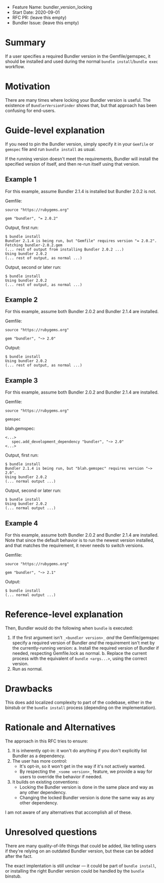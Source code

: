 - Feature Name: bundler_version_locking
- Start Date: 2020-09-01
- RFC PR: (leave this empty)
- Bundler Issue: (leave this empty)

# Summary

If a user specifies a required Bundler version in the Gemfile/gemspec, it should be installed and used during the normal `bundle install`/`bundle exec` workflow.

# Motivation

There are many times where locking your Bundler version is useful. The existence of `BundlerVersionFinder` shows that, but that approach has been confusing for end-users.

# Guide-level explanation

If you need to pin the Bundler version, simply specify it in your `Gemfile` or `gemspec` file and run `bundle install` as usual.

If the running version doesn't meet the requirements, Bundler will install the specified version of itself, and then re-run itself using that version.

## Example 1

For this example, assume Bundler 2.1.4 is installed but Bundler 2.0.2 is not.

Gemfile:

```
source "https://rubygems.org"

gem "bundler", "= 2.0.2"
```

Output, first run:

```
$ bundle install
Bundler 2.1.4 is being run, but "Gemfile" requires version "= 2.0.2".
Fetching bundler-2.0.2.gem
(... rest of output from installing Bundler 2.0.2 ...)
Using bundler 2.0.2
(... rest of output, as normal ...)
```

Output, second or later run:
```
$ bundle install
Using bundler 2.0.2
(... rest of output, as normal ...)
```

## Example 2

For this example, assume both Bundler 2.0.2 and Bundler 2.1.4 are installed.

Gemfile:

```
source "https://rubygems.org"

gem "bundler", "~> 2.0"
```

Output:

```
$ bundle install
Using bundler 2.0.2
(... rest of output, as normal ...)
```

## Example 3

For this example, assume both Bundler 2.0.2 and Bundler 2.1.4 are installed.

Gemfile:

```
source "https://rubygems.org"

gemspec
```

blah.gemspec:

```
<...>
   spec.add_development_dependency "bundler", "~> 2.0"
<...>
```

Output, first run:

```
$ bundle install
Bundler 2.1.4 is being run, but "blah.gemspec" requires version "~> 2.0".
Using bundler 2.0.2
(... normal output ...)
```

Output, second or later run:

```
$ bundle install
Using bundler 2.0.2
(... normal output ...)
```

## Example 4

For this example, assume both Bundler 2.0.2 and Bundler 2.1.4 are installed.
Note that since the default behavior is to run the newest version installed, and that matches the requirement, it never needs to switch versions.

Gemfile:

```
source "https://rubygems.org"

gem "bundler", "~> 2.1"
```

Output:

```
$ bundle install
(... normal output ...)
```

# Reference-level explanation

Then, Bundler would do the following when `bundle` is executed:

1. If the first argument isn't `_<bundler version>_` _and_ the Gemfile/gemspec specify a required version of Bundler _and_ the requirement isn't met by the currently-running version:
   a. Install the required version of Bundler if needed, respecting Gemfile.lock as normal.
   b. Replace the current process with the equivalent of `bundle <args...>`, using the correct version.
2. Run as normal.

# Drawbacks

This does add localized complexity to part of the codebase, either in the binstub or the `bundle install` process (depending on the implementation).

# Rationale and Alternatives

The approach in this RFC tries to ensure:

1. It is inherently opt-in: it won't do anything if you don't explicitly list Bundler as a dependency.
2. The user has more control:
    - It's opt-in, so it won't get in the way if it's not actively wanted.
    - By respecting the `_<some version>_` feature, we provide a way for users to override the behavior if needed.
3. It builds on existing conventions:
    - Locking the Bundler version is done in the same place and way as any other dependency.
    - Changing the locked Bundler version is done the same way as any other dependency.

I am not aware of any alternatives that accomplish all of these.

# Unresolved questions

There are many quality-of-life things that could be added, like telling users if they're relying on an outdated Bundler version, but these can be added after the fact.

The exact implentation is still unclear &mdash; it could be part of `bundle install`, or installing the right Bundler version could be handled by the `bundle` binstub.
